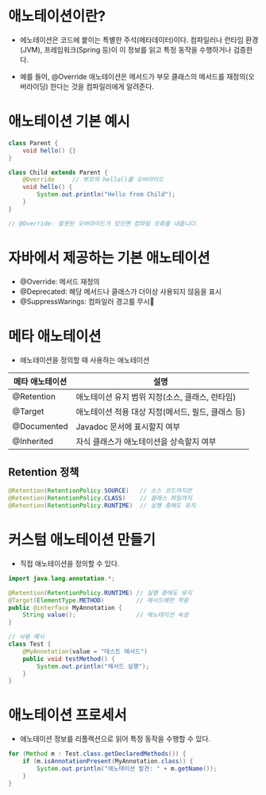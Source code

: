 # 애노테이션이란?
- 에노테이션은 코드에 붙이는 특별한 주석(메타데이터)이다. 컴파일러나 런타임 환경(JVM), 프레임워크(Spring 등)이 이 정보를 읽고 특정 동작을 수행하거나 검증한다.

- 예를 들어, @Override 애노테이션은 메서드가 부모 클래스의 메서드를 재정의(오버라이딩) 한다는 것을 컴파일러에게 알려준다.

# 애노테이션 기본 예시

```java
class Parent {
    void hello() {}
}

class Child extends Parent {
    @Override     // 부모의 hello()를 오버라이드
    void hello() {
        System.out.println("Hello from Child");
    }
}

// @Override: 잘못된 오버라이드가 있으면 컴파일 오류를 내줍니다.
```

# 자바에서 제공하는 기본 애노테이션
- @Override: 메서드 재정의
- @Deprecated: 해당 메서드나 클래스가 더이상 사용되지 않음을 표시
- @SuppressWarings: 컴파일러 경고를 무시

# 메타 애노테이션
- 애노테이션을 정의할 때 사용하는 애노테이션

|메타 애노테이션|설명|
|---|---|
|@Retention|애노테이션 유지 범위 지정(소스, 클래스, 런타임)|
|@Target|애노테이션 적용 대상 지정(메서드, 필드, 클래스 등)|
|@Documented|Javadoc 문서에 표시할지 여부|
|@Inherited|자식 클래스가 애노테이션을 상속할지 여부|

## Retention 정책

```java
@Retention(RetentionPolicy.SOURCE)   // 소스 코드까지만
@Retention(RetentionPolicy.CLASS)    // 클래스 파일까지
@Retention(RetentionPolicy.RUNTIME)  // 실행 중에도 유지
```

# 커스텀 애노테이션 만들기
- 직접 애노테이션을 정의할 수 있다.

```java
import java.lang.annotation.*;

@Retention(RetentionPolicy.RUNTIME) // 실행 중에도 유지
@Target(ElementType.METHOD)         // 메서드에만 적용
public @interface MyAnnotation {
    String value();                 // 애노테이션 속성
}

// 사용 예시
class Test {
    @MyAnnotation(value = "테스트 메서드")
    public void testMethod() {
        System.out.println("메서드 실행");
    }
}
```

# 애노테이션 프로세서
- 애노테이션 정보를 리플렉션으로 읽어 특정 동작을 수행할 수 있다.

```java
for (Method m : Test.class.getDeclaredMethods()) {
    if (m.isAnnotationPresent(MyAnnotation.class)) {
        System.out.println("애노테이션 발견: " + m.getName());
    }
}
```

